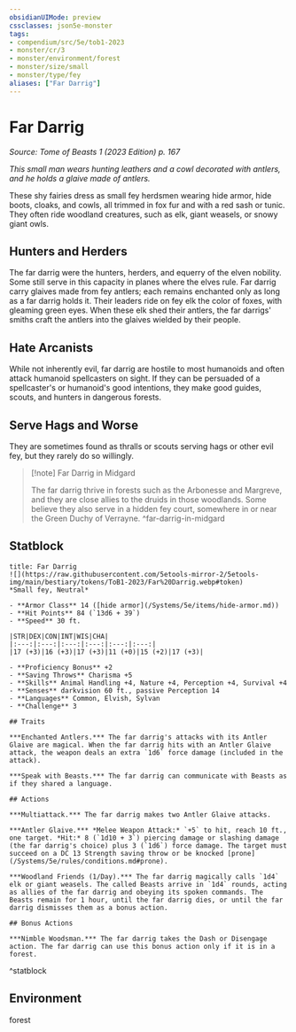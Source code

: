 ```yaml
---
obsidianUIMode: preview
cssclasses: json5e-monster
tags:
- compendium/src/5e/tob1-2023
- monster/cr/3
- monster/environment/forest
- monster/size/small
- monster/type/fey
aliases: ["Far Darrig"]
---
```

# Far Darrig
*Source: Tome of Beasts 1 (2023 Edition) p. 167*  

*This small man wears hunting leathers and a cowl decorated with antlers, and he holds a glaive made of antlers.*

These shy fairies dress as small fey herdsmen wearing hide armor, hide boots, cloaks, and cowls, all trimmed in fox fur and with a red sash or tunic. They often ride woodland creatures, such as elk, giant weasels, or snowy giant owls.

## Hunters and Herders

The far darrig were the hunters, herders, and equerry of the elven nobility. Some still serve in this capacity in planes where the elves rule. Far darrig carry glaives made from fey antlers; each remains enchanted only as long as a far darrig holds it. Their leaders ride on fey elk the color of foxes, with gleaming green eyes. When these elk shed their antlers, the far darrigs' smiths craft the antlers into the glaives wielded by their people.

## Hate Arcanists

While not inherently evil, far darrig are hostile to most humanoids and often attack humanoid spellcasters on sight. If they can be persuaded of a spellcaster's or humanoid's good intentions, they make good guides, scouts, and hunters in dangerous forests.

## Serve Hags and Worse

They are sometimes found as thralls or scouts serving hags or other evil fey, but they rarely do so willingly.

> [!note] Far Darrig in Midgard
> 
> The far darrig thrive in forests such as the Arbonesse and Margreve, and they are close allies to the druids in those woodlands. Some believe they also serve in a hidden fey court, somewhere in or near the Green Duchy of Verrayne.
^far-darrig-in-midgard

## Statblock

```ad-statblock
title: Far Darrig
![](https://raw.githubusercontent.com/5etools-mirror-2/5etools-img/main/bestiary/tokens/ToB1-2023/Far%20Darrig.webp#token)
*Small fey, Neutral*

- **Armor Class** 14 ([hide armor](/Systems/5e/items/hide-armor.md))
- **Hit Points** 84 (`13d6 + 39`)
- **Speed** 30 ft.

|STR|DEX|CON|INT|WIS|CHA|
|:---:|:---:|:---:|:---:|:---:|:---:|
|17 (+3)|16 (+3)|17 (+3)|11 (+0)|15 (+2)|17 (+3)|

- **Proficiency Bonus** +2
- **Saving Throws** Charisma +5
- **Skills** Animal Handling +4, Nature +4, Perception +4, Survival +4
- **Senses** darkvision 60 ft., passive Perception 14
- **Languages** Common, Elvish, Sylvan
- **Challenge** 3

## Traits

***Enchanted Antlers.*** The far darrig's attacks with its Antler Glaive are magical. When the far darrig hits with an Antler Glaive attack, the weapon deals an extra `1d6` force damage (included in the attack).

***Speak with Beasts.*** The far darrig can communicate with Beasts as if they shared a language.

## Actions

***Multiattack.*** The far darrig makes two Antler Glaive attacks.

***Antler Glaive.*** *Melee Weapon Attack:* `+5` to hit, reach 10 ft., one target. *Hit:* 8 (`1d10 + 3`) piercing damage or slashing damage (the far darrig's choice) plus 3 (`1d6`) force damage. The target must succeed on a DC 13 Strength saving throw or be knocked [prone](/Systems/5e/rules/conditions.md#prone).

***Woodland Friends (1/Day).*** The far darrig magically calls `1d4` elk or giant weasels. The called Beasts arrive in `1d4` rounds, acting as allies of the far darrig and obeying its spoken commands. The Beasts remain for 1 hour, until the far darrig dies, or until the far darrig dismisses them as a bonus action.

## Bonus Actions

***Nimble Woodsman.*** The far darrig takes the Dash or Disengage action. The far darrig can use this bonus action only if it is in a forest.
```
^statblock

## Environment

forest